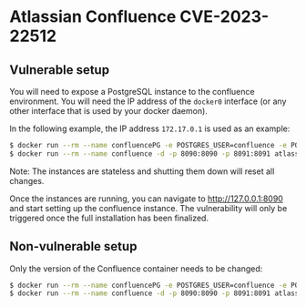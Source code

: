 # Atlassian Confluence CVE-2023-22512

## Vulnerable setup

You will need to expose a PostgreSQL instance to the confluence environment. You
will need the IP address of the `docker0` interface (or any other interface that
is used by your docker daemon).

In the following example, the IP address `172.17.0.1` is used as an example:

```sh
$ docker run --rm --name confluencePG -e POSTGRES_USER=confluence -e POSTGRES_PASSWORD=confluence -e POSTGRES_DB=confluence -p "172.17.0.1:5432:5432" -d postgres
$ docker run --rm --name confluence -d -p 8090:8090 -p 8091:8091 atlassian/confluence:8.5.1-ubuntu-jdk11
```

Note: The instances are stateless and shutting them down will reset all changes.

Once the instances are running, you can navigate to http://127.0.0.1:8090 and
start setting up the confluence instance. The vulnerability will only be
triggered once the full installation has been finalized.

## Non-vulnerable setup

Only the version of the Confluence container needs to be changed:

```sh
$ docker run --rm --name confluencePG -e POSTGRES_USER=confluence -e POSTGRES_PASSWORD=confluence -e POSTGRES_DB=confluence -p "172.17.0.1:5432:5432" -d postgres
$ docker run --rm --name confluence -d -p 8090:8090 -p 8091:8091 atlassian/confluence:8.6.1-ubuntu-jdk11
```
